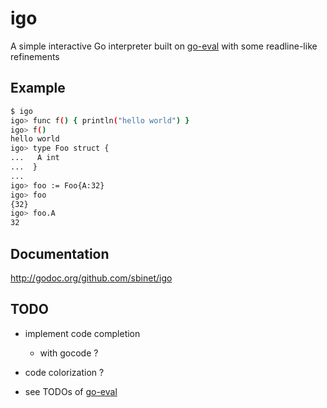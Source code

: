 igo
===

A simple interactive Go interpreter built on [go-eval](https://github.com/sbinet/go-eval) with some readline-like refinements


## Example

```sh
$ igo
igo> func f() { println("hello world") }
igo> f()
hello world
igo> type Foo struct {
...   A int
...  }
...  
igo> foo := Foo{A:32}
igo> foo
{32}
igo> foo.A
32
```

## Documentation

http://godoc.org/github.com/sbinet/igo


## TODO

- implement code completion

  - with gocode ?

- code colorization ?

- see TODOs of [go-eval](https://github.com/sbinet/go-eval)
